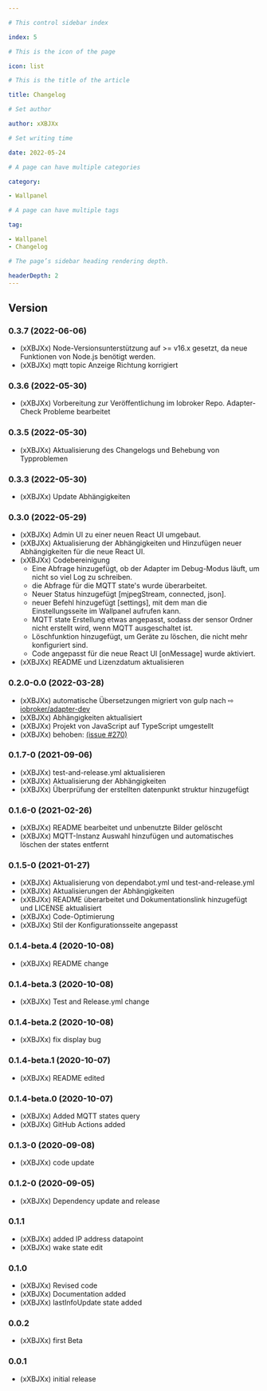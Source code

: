 ```yaml
---

# This control sidebar index

index: 5

# This is the icon of the page

icon: list

# This is the title of the article

title: Changelog

# Set author

author: xXBJXx

# Set writing time

date: 2022-05-24

# A page can have multiple categories

category:

- Wallpanel

# A page can have multiple tags

tag:

- Wallpanel
- Changelog

# The page’s sidebar heading rendering depth.

headerDepth: 2
---
```


## Version
### 0.3.7 (2022-06-06)
* (xXBJXx) Node-Versionsunterstützung auf >= v16.x gesetzt, da neue Funktionen von Node.js benötigt werden.
* (xXBJXx) mqtt topic Anzeige Richtung korrigiert

### 0.3.6 (2022-05-30)
* (xXBJXx) Vorbereitung zur Veröffentlichung im Iobroker Repo. Adapter-Check Probleme bearbeitet

### 0.3.5 (2022-05-30)
* (xXBJXx) Aktualisierung des Changelogs und Behebung von Typproblemen

### 0.3.3 (2022-05-30)
* (xXBJXx) Update Abhängigkeiten

### 0.3.0 (2022-05-29)
* (xXBJXx) Admin UI zu einer neuen React UI umgebaut.
* (xXBJXx) Aktualisierung der Abhängigkeiten und Hinzufügen neuer Abhängigkeiten für die neue React UI.
* (xXBJXx) Codebereinigung
	* Eine Abfrage hinzugefügt, ob der Adapter im Debug-Modus läuft, um nicht so viel Log zu schreiben.
	* die Abfrage für die MQTT state's wurde überarbeitet.
	* Neuer Status hinzugefügt [mjpegStream, connected, json].
	* neuer Befehl hinzugefügt [settings], mit dem man die Einstellungsseite im Wallpanel aufrufen kann.
	* MQTT state Erstellung etwas angepasst, sodass der sensor Ordner nicht erstellt wird, wenn MQTT ausgeschaltet ist.
	* Löschfunktion hinzugefügt, um Geräte zu löschen, die nicht mehr konfiguriert sind.
	* Code angepasst für die neue React UI [onMessage] wurde aktiviert.
* (xXBJXx) README und Lizenzdatum aktualisieren


### 0.2.0-0.0 (2022-03-28)
* (xXBJXx) automatische Übersetzungen migriert von gulp nach ⇨ [iobroker/adapter-dev](https://github.com/ioBroker/adapter-dev)
* (xXBJXx) Abhängigkeiten aktualisiert
* (xXBJXx) Projekt von JavaScript auf TypeScript umgestellt
* (xXBJXx) behoben: [(issue #270)](https://github.com/xXBJXx/ioBroker.wallpanel/issues/270)

### 0.1.7-0 (2021-09-06)

* (xXBJXx) test-and-release.yml aktualisieren
* (xXBJXx) Aktualisierung der Abhängigkeiten
* (xXBJXx) Überprüfung der erstellten datenpunkt struktur hinzugefügt

### 0.1.6-0 (2021-02-26)

* (xXBJXx) README bearbeitet und unbenutzte Bilder gelöscht
* (xXBJXx) MQTT-Instanz Auswahl hinzufügen und automatisches löschen der states entfernt

### 0.1.5-0 (2021-01-27)

* (xXBJXx) Aktualisierung von dependabot.yml und test-and-release.yml
* (xXBJXx) Aktualisierungen der Abhängigkeiten
* (xXBJXx) README überarbeitet und Dokumentationslink hinzugefügt und LICENSE aktualisiert
* (xXBJXx) Code-Optimierung
* (xXBJXx) Stil der Konfigurationsseite angepasst

### 0.1.4-beta.4 (2020-10-08)

* (xXBJXx) README change

### 0.1.4-beta.3 (2020-10-08)

* (xXBJXx) Test and Release.yml change

### 0.1.4-beta.2 (2020-10-08)

* (xXBJXx) fix display bug

### 0.1.4-beta.1 (2020-10-07)

* (xXBJXx) README edited

### 0.1.4-beta.0 (2020-10-07)

* (xXBJXx) Added MQTT states query
* (xXBJXx) GitHub Actions added

### 0.1.3-0 (2020-09-08)

* (xXBJXx) code update

### 0.1.2-0 (2020-09-05)

* (xXBJXx) Dependency update and release

### 0.1.1

* (xXBJXx) added IP address datapoint
* (xXBJXx) wake state edit

### 0.1.0

* (xXBJXx) Revised code
* (xXBJXx) Documentation added
* (xXBJXx) lastInfoUpdate state added

### 0.0.2

* (xXBJXx) first Beta

### 0.0.1

* (xXBJXx) initial release